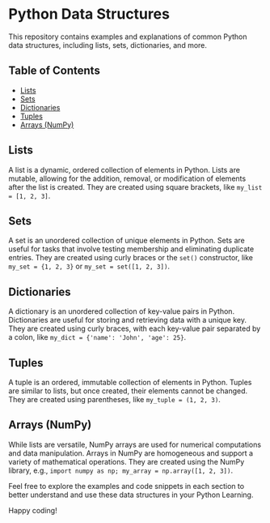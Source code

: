 # Python Data Structures

This repository contains examples and explanations of common Python data structures, including lists, sets, dictionaries, and more.

## Table of Contents

- [Lists](#lists)
- [Sets](#sets)
- [Dictionaries](#dictionaries)
- [Tuples](#tuples)
- [Arrays (NumPy)](#arrays-numpy)


## Lists

A list is a dynamic, ordered collection of elements in Python. Lists are mutable, allowing for the addition, removal, or modification of elements after the list is created. They are created using square brackets, like `my_list = [1, 2, 3]`.

## Sets

A set is an unordered collection of unique elements in Python. Sets are useful for tasks that involve testing membership and eliminating duplicate entries. They are created using curly braces or the `set()` constructor, like `my_set = {1, 2, 3}` or `my_set = set([1, 2, 3])`.

## Dictionaries

A dictionary is an unordered collection of key-value pairs in Python. Dictionaries are useful for storing and retrieving data with a unique key. They are created using curly braces, with each key-value pair separated by a colon, like `my_dict = {'name': 'John', 'age': 25}`.

## Tuples

A tuple is an ordered, immutable collection of elements in Python. Tuples are similar to lists, but once created, their elements cannot be changed. They are created using parentheses, like `my_tuple = (1, 2, 3)`.

## Arrays (NumPy)

While lists are versatile, NumPy arrays are used for numerical computations and data manipulation. Arrays in NumPy are homogeneous and support a variety of mathematical operations. They are created using the NumPy library, e.g., `import numpy as np; my_array = np.array([1, 2, 3])`.

Feel free to explore the examples and code snippets in each section to better understand and use these data structures in your Python Learning.

Happy coding!
